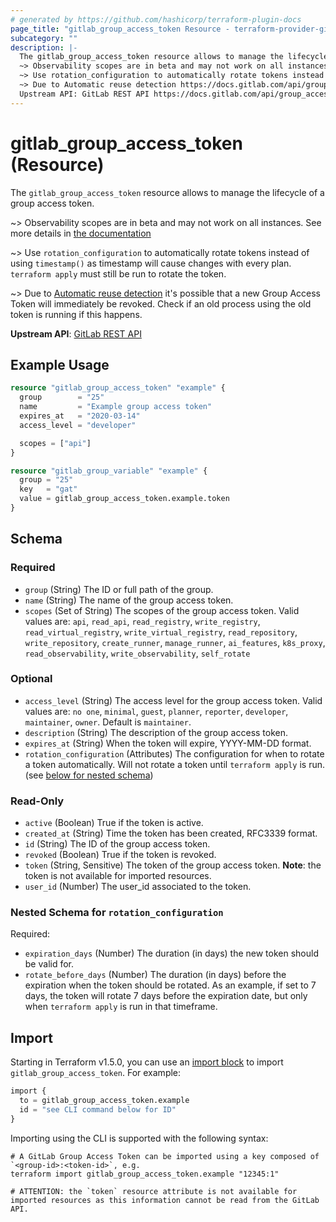 ```yaml
---
# generated by https://github.com/hashicorp/terraform-plugin-docs
page_title: "gitlab_group_access_token Resource - terraform-provider-gitlab"
subcategory: ""
description: |-
  The gitlab_group_access_token resource allows to manage the lifecycle of a group access token.
  ~> Observability scopes are in beta and may not work on all instances. See more details in the documentation https://docs.gitlab.com/operations/tracing/
  ~> Use rotation_configuration to automatically rotate tokens instead of using timestamp() as timestamp will cause changes with every plan. terraform apply must still be run to rotate the token.
  ~> Due to Automatic reuse detection https://docs.gitlab.com/api/group_access_tokens/#automatic-reuse-detection it's possible that a new Group Access Token will immediately be revoked. Check if an old process using the old token is running if this happens.
  Upstream API: GitLab REST API https://docs.gitlab.com/api/group_access_tokens/
---
```


# gitlab_group_access_token (Resource)

The `gitlab_group_access_token` resource allows to manage the lifecycle of a group access token.

~> Observability scopes are in beta and may not work on all instances. See more details in [the documentation](https://docs.gitlab.com/operations/tracing/)

~> Use `rotation_configuration` to automatically rotate tokens instead of using `timestamp()` as timestamp will cause changes with every plan. `terraform apply` must still be run to rotate the token.

~> Due to [Automatic reuse detection](https://docs.gitlab.com/api/group_access_tokens/#automatic-reuse-detection) it's possible that a new Group Access Token will immediately be revoked. Check if an old process using the old token is running if this happens.

**Upstream API**: [GitLab REST API](https://docs.gitlab.com/api/group_access_tokens/)

## Example Usage

```terraform
resource "gitlab_group_access_token" "example" {
  group        = "25"
  name         = "Example group access token"
  expires_at   = "2020-03-14"
  access_level = "developer"

  scopes = ["api"]
}

resource "gitlab_group_variable" "example" {
  group = "25"
  key   = "gat"
  value = gitlab_group_access_token.example.token
}
```

<!-- schema generated by tfplugindocs -->
## Schema

### Required

- `group` (String) The ID or full path of the group.
- `name` (String) The name of the group access token.
- `scopes` (Set of String) The scopes of the group access token. Valid values are: `api`, `read_api`, `read_registry`, `write_registry`, `read_virtual_registry`, `write_virtual_registry`, `read_repository`, `write_repository`, `create_runner`, `manage_runner`, `ai_features`, `k8s_proxy`, `read_observability`, `write_observability`, `self_rotate`

### Optional

- `access_level` (String) The access level for the group access token. Valid values are: `no one`, `minimal`, `guest`, `planner`, `reporter`, `developer`, `maintainer`, `owner`. Default is `maintainer`.
- `description` (String) The description of the group access token.
- `expires_at` (String) When the token will expire, YYYY-MM-DD format.
- `rotation_configuration` (Attributes) The configuration for when to rotate a token automatically. Will not rotate a token until `terraform apply` is run. (see [below for nested schema](#nestedatt--rotation_configuration))

### Read-Only

- `active` (Boolean) True if the token is active.
- `created_at` (String) Time the token has been created, RFC3339 format.
- `id` (String) The ID of the group access token.
- `revoked` (Boolean) True if the token is revoked.
- `token` (String, Sensitive) The token of the group access token. **Note**: the token is not available for imported resources.
- `user_id` (Number) The user_id associated to the token.

<a id="nestedatt--rotation_configuration"></a>
### Nested Schema for `rotation_configuration`

Required:

- `expiration_days` (Number) The duration (in days) the new token should be valid for.
- `rotate_before_days` (Number) The duration (in days) before the expiration when the token should be rotated. As an example, if set to 7 days, the token will rotate 7 days before the expiration date, but only when `terraform apply` is run in that timeframe.

## Import

Starting in Terraform v1.5.0, you can use an [import block](https://developer.hashicorp.com/terraform/language/import) to import `gitlab_group_access_token`. For example:

```terraform
import {
  to = gitlab_group_access_token.example
  id = "see CLI command below for ID"
}
```

Importing using the CLI is supported with the following syntax:

```shell
# A GitLab Group Access Token can be imported using a key composed of `<group-id>:<token-id>`, e.g.
terraform import gitlab_group_access_token.example "12345:1"

# ATTENTION: the `token` resource attribute is not available for imported resources as this information cannot be read from the GitLab API.
```
